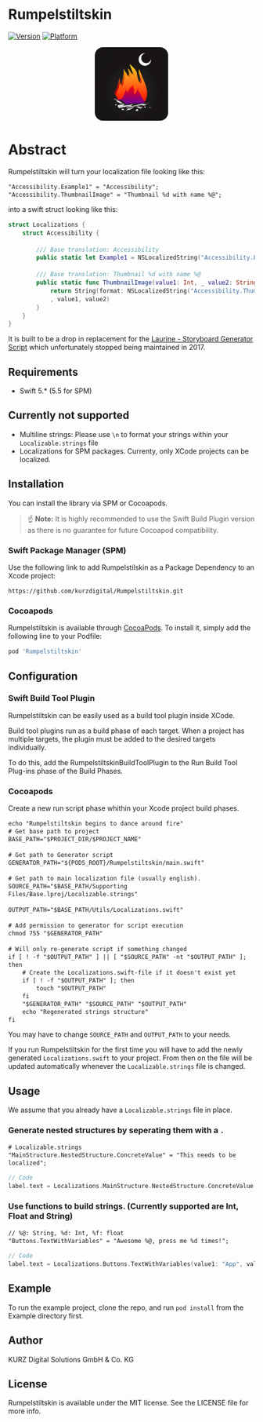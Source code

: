 # Rumpelstiltskin

[![Version](https://img.shields.io/cocoapods/v/Rumpelstiltskin.svg?style=flat)](https://cocoapods.org/pods/Rumpelstiltskin)
[![Platform](https://img.shields.io/cocoapods/p/Rumpelstiltskin.svg?style=flat)](https://cocoapods.org/pods/Rumpelstiltskin)

<div align="center"><img src="https://github.com/kurzdigital/Rumpelstiltskin/blob/master/Logo.png" width="150"/></div>

# Abstract

Rumpelstiltskin will turn your localization file looking like this:

```
"Accessibility.Example1" = "Accessibility";
"Accessibility.ThumbnailImage" = "Thumbnail %d with name %@";
```

into a swift struct looking like this:
```swift
struct Localizations {
    struct Accessibility {

        /// Base translation: Accessibility
        public static let Example1 = NSLocalizedString("Accessibility.Example1", tableName: nil, bundle: Bundle.main, value: "", comment: "")

        /// Base translation: Thumbnail %d with name %@
        public static func ThumbnailImage(value1: Int, _ value2: String) -> String {
            return String(format: NSLocalizedString("Accessibility.ThumbnailImage", tableName: nil, bundle: Bundle.main, value: "", comment: "")
            , value1, value2)
        }
    }
}
```
It is built to be a drop in replacement for the [Laurine - Storyboard Generator Script](https://github.com/JiriTrecak/Laurine) which unfortunately stopped being maintained in 2017.

## Requirements
* Swift 5.* (5.5 for SPM)

## Currently not supported
* Multiline strings: Please use `\n` to format your strings within your `Localizable.strings` file
* Localizations for SPM packages. Currenty, only XCode projects can be localized.

## Installation

You can install the library via SPM or Cocoapods.

> ☝️ **Note:** It is highly recommended to use the Swift Build Plugin version as there is no guarantee for future Cocoapod compatibility.

### Swift Package Manager (SPM)

Use the following link to add Rumpelstilskin as a Package Dependency to an Xcode project:

```
https://github.com/kurzdigital/Rumpelstiltskin.git
```

### Cocoapods

Rumpelstiltskin is available through [CocoaPods](https://cocoapods.org). To install
it, simply add the following line to your Podfile:

```ruby
pod 'Rumpelstiltskin'
```

## Configuration

### Swift Build Tool Plugin

Rumpelstiltskin can be easily used as a build tool plugin inside XCode.

Build tool plugins run as a build phase of each target. When a project has multiple targets, the plugin must be added to the desired targets individually.

To do this, add the RumpelstiltskinBuildToolPlugin to the Run Build Tool Plug-ins phase of the Build Phases.

### Cocoapods

Create a new run script phase whithin your Xcode project build phases.

```
echo "Rumpelstiltskin begins to dance around fire"
# Get base path to project
BASE_PATH="$PROJECT_DIR/$PROJECT_NAME"

# Get path to Generator script
GENERATOR_PATH="${PODS_ROOT}/Rumpelstiltskin/main.swift"

# Get path to main localization file (usually english).
SOURCE_PATH="$BASE_PATH/Supporting Files/Base.lproj/Localizable.strings"

OUTPUT_PATH="$BASE_PATH/Utils/Localizations.swift"

# Add permission to generator for script execution
chmod 755 "$GENERATOR_PATH"

# Will only re-generate script if something changed
if [ ! -f "$OUTPUT_PATH" ] || [ "$SOURCE_PATH" -nt "$OUTPUT_PATH" ]; then
    # Create the Localizations.swift-file if it doesn't exist yet
    if [ ! -f "$OUTPUT_PATH" ]; then
        touch "$OUTPUT_PATH"
    fi
    "$GENERATOR_PATH" "$SOURCE_PATH" "$OUTPUT_PATH"
    echo "Regenerated strings structure"
fi
```

You may have to change `SOURCE_PATH` and `OUTPUT_PATH` to your needs.

If you run Rumpelstiltskin for the first time you will have to add the newly generated `Localizations.swift` to your
project. From then on the file will be updated automatically whenever the `Localizable.strings` file is changed.

## Usage
We assume that you already have a `Localizable.strings` file in place.

### Generate nested structures by seperating them with a `.`

```
# Localizable.strings
"MainStructure.NestedStructure.ConcreteValue" = "This needs to be localized";
```

```swift
// Code
label.text = Localizations.MainStructure.NestedStructure.ConcreteValue
```

### Use functions to build strings. (Currently supported are Int, Float and String)
```
// %@: String, %d: Int, %f: float
"Buttons.TextWithVariables" = "Awesome %@, press me %d times!";
```

```swift
// Code
label.text = Localizations.Buttons.TextWithVariables(value1: "App", value2: 10)
```

## Example

To run the example project, clone the repo, and run `pod install` from the Example directory first.

## Author

KURZ Digital Solutions GmbH & Co. KG

## License

Rumpelstiltskin is available under the MIT license. See the LICENSE file for more info.
